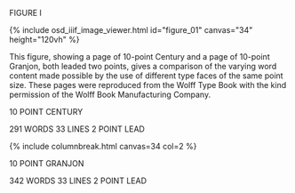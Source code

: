 FIGURE I 

{% include osd_iiif_image_viewer.html id="figure_01" canvas="34" height="120vh" %}

This figure, showing a page of 10-point Century and a page of 10-point Granjon, 
both leaded two points, gives a comparison of the varying word content made possible by the use of different type faces of the same point size. These pages 
were reproduced from the Wolff Type Book with the kind permission of the Wolff 
Book Manufacturing Company. 

10 POINT CENTURY 

291 WORDS 33 LINES 2 POINT LEAD 

 {% include columnbreak.html canvas=34 col=2 %} 

10 POINT GRANJON 

342 WORDS 33 LINES 2 POINT LEAD 
